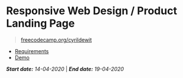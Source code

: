 # Responsive Web Design / Product Landing Page

> [freecodecamp.org/cyrildewit](https://www.freecodecamp.org/cyrildewit)

* [Requirements](https://learn.freecodecamp.org/responsive-web-design/responsive-web-design-projects/build-a-product-landing-page)
* [Demo](https://codepen.io/cyrildewit/full/xJEmYE/)

_**Start date:** 14-04-2020_ | _**End date:** 19-04-2020_
